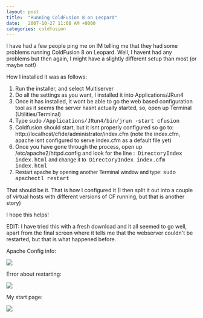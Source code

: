 ```yaml
---
layout: post
title:  "Running ColdFusion 8 on Leopard"
date:   2007-10-27 11:08 AM +0000
categories: coldfusion
---
```

I have had a few people ping me on IM telling me that they had some problems running ColdFusion 8 on Leopard. Well, I havent had any problems but then again, I might have a slightly different setup than most (or maybe not!) 

How I installed it was as follows:
<ol><li>Run the installer, and select Multiserver 
</li><li>Do all the settings as you want, I installed it into Applications/JRun4
</li><li>Once it has installed, it wont be able to go the web based configuration tool as it seems the server hasnt actually started, so, open up Terminal (Utilities/Terminal)</li><li>Type sudo <span style="font-family: Courier;">/Applications/JRun4/bin/jrun -start cfusion</span></li><li>Coldfusion should start, but it isnt properly configured so go to: http://localhost/cfide/administrator/index.cfm (note the index.cfm, apache isnt configured to serve index.cfm as a default file yet)</li><li>Once you have gone through the process, open up /etc/apache2/httpd.config and look for the line :
&nbsp;<span style="font-family: Courier;">DirectoryIndex index.html<span style="font-family: Arial;"> and change it to&nbsp; </span>DirectoryIndex index.cfm index.html</span></li><li style="font-family: Arial;">Restart apache by opening another Terminal window and type:
<span style="font-family: Courier;">sudo apachectl restart</span></li></ol>That should be it. That is how I configured it (I then split it out into a couple of virtual hosts with different versions of CF running, but that is another story)

I hope this helps!


EDIT: I have tried this with a fresh download and it all seemed to go well, apart from the final screen where it tells me that the webserver couldn't be restarted, but that is what happened before.


Apache Config info:

<a href="http://www.markdrew.co.uk/blog/images//Picture 2.png">
<img border="0" src="http://www.markdrew.co.uk/blog/images//config_thumb.png">
</a>

Error about restarting:

<a href="http://www.markdrew.co.uk/blog/images//Picture 3.png">
<img border="0" src="http://www.markdrew.co.uk/blog/images//apache_not_start.png"></a>


My start page:

<a href="http://www.markdrew.co.uk/blog/images//Picture 4.png">
<img border="0" src="http://www.markdrew.co.uk/blog/images//myconfig.png"></a>